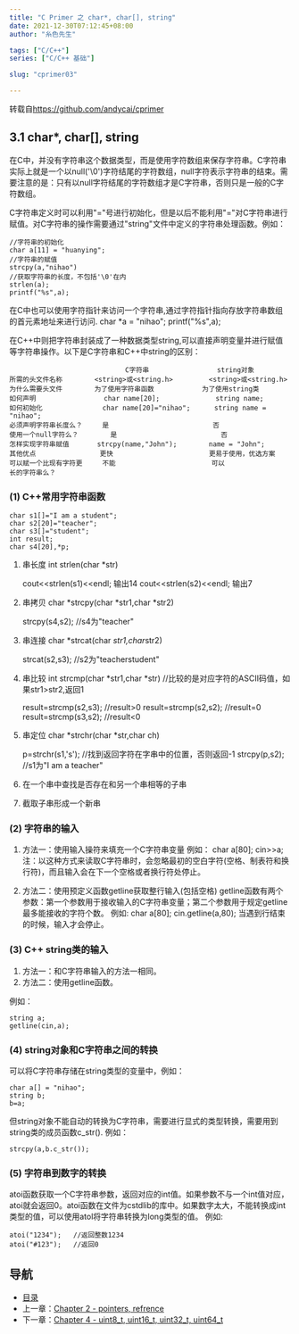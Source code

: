 ```yaml
---
title: "C Primer 之 char*, char[], string"
date: 2021-12-30T07:12:45+08:00
author: "糸色先生"

tags: ["C/C++"]
series: ["C/C++ 基础"]

slug: "cprimer03"

---
```


转载自<https://github.com/andycai/cprimer>


## 3.1 char*, char[], string

在C中，并没有字符串这个数据类型，而是使用字符数组来保存字符串。C字符串实际上就是一个以null('\0')字符结尾的字符数组，null字符表示字符串的结束。需要注意的是：只有以null字符结尾的字符数组才是C字符串，否则只是一般的C字符数组。
    
C字符串定义时可以利用"="号进行初始化，但是以后不能利用"="对C字符串进行赋值。对C字符串的操作需要通过"string"文件中定义的字符串处理函数。例如：

	//字符串的初始化
	char a[11] = "huanying";
	//字符串的赋值
	strcpy(a,"nihao")
	//获取字符串的长度，不包括'\0'在内
	strlen(a);
	printf("%s",a);

在C中也可以使用字符指针来访问一个字符串,通过字符指针指向存放字符串数组的首元素地址来进行访问.
char *a = "nihao";
printf("%s",a);

在C++中则把字符串封装成了一种数据类型string,可以直接声明变量并进行赋值等字符串操作。以下是C字符串和C++中string的区别：

	                             C字符串                 string对象
	所需的头文件名称       	<string>或<string.h>        	<string>或<string.h>
	为什么需要头文件       	为了使用字符串函数            为了使用string类
	如何声明                 char name[20];              string name;
	如何初始化               char name[20]="nihao";   	string name = "nihao";
	必须声明字符串长度么？		是                          否
	使用一个null字符么？     	是                          否
	怎样实现字符串赋值      	strcpy(name,"John");        name = "John";
	其他优点               	更快                        更易于使用，优选方案
	可以赋一个比现有字符更 	不能                        可以
	长的字符串么？  

### (1) C++常用字符串函数

	char s1[]="I am a student";
	char s2[20]="teacher";
	char s3[]="student";
	int result;
	char s4[20],*p;

1. 串长度 int strlen(char *str)

	cout<<strlen(s1)<<endl; 输出14
	cout<<strlen(s2)<<endl; 输出7
	
2. 串拷贝 char *strcpy(char *str1,char *str2)

	strcpy(s4,s2);   //s4为"teacher"

3. 串连接 char *strcat(char *str1,char*str2)
	
	strcat(s2,s3); //s2为"teacherstudent"

4. 串比较 int strcmp(char *str1,char *str) //比较的是对应字符的ASCII码值，如果str1>str2,返回1

	result=strcmp(s2,s3);   //result>0
	result=strcmp(s2,s2);   //result=0
	result=strcmp(s3,s2);   //result<0
	
5. 串定位 char *strchr(char *str,char ch)

	p=strchr(s1,'s');    //找到返回字符在字串中的位置，否则返回-1
	strcpy(p,s2);      //s1为"I am a teacher"
	
6. 在一个串中查找是否存在和另一个串相等的子串

7. 截取子串形成一个新串

### (2) 字符串的输入

1. 方法一：使用输入操符来填充一个C字符串变量
例如：
char a[80];
cin>>a;
注：以这种方式来读取C字符串时，会忽略最初的空白字符(空格、制表符和换行符)，而且输入会在下一个空格或者换行符处停止。

2. 方法二：使用预定义函数getline获取整行输入(包括空格)
getline函数有两个参数：第一个参数用于接收输入的C字符串变量；第二个参数用于规定getline最多能接收的字符个数。
例如:
char a[80];
cin.getline(a,80);
当遇到行结束的时候，输入才会停止。

### (3) C++ string类的输入

1. 方法一：和C字符串输入的方法一相同。
2. 方法二：使用getline函数。

例如：

	string a;
	getline(cin,a);

### (4) string对象和C字符串之间的转换

可以将C字符串存储在string类型的变量中，例如：
	
	char a[] = "nihao";
	string b;
	b=a;

但string对象不能自动的转换为C字符串，需要进行显式的类型转换，需要用到string类的成员函数c_str().
例如：

	strcpy(a,b.c_str());


### (5) 字符串到数字的转换

atoi函数获取一个C字符串参数，返回对应的int值。如果参数不与一个int值对应，atoi就会返回0。atoi函数在文件为cstdlib的库中。如果数字太大，不能转换成int类型的值，可以使用atol将字符串转换为long类型的值。
例如:

	atoi("1234");   //返回整数1234
	atoi("#123");   //返回0

## 导航
* [目录](00.md)
* 上一章：[Chapter 2 - pointers, refrence](02.md)
* 下一章：[Chapter 4 - uint8\_t, uint16\_t, uint32\_t, uint64\_t](04.md)